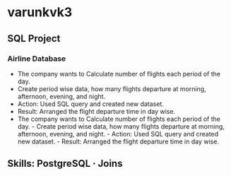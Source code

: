 # varunkvk3
## SQL Project
### Airline Database
- The company wants to Calculate number of flights each period of the day.
- Create period wise data, how many flights departure at morning, afternoon, evening, and night.
- Action: Used SQL query and created new dataset.
- Result: Arranged the flight departure time in day wise.
- The company wants to Calculate number of flights each period of the day. - Create period wise data, how many flights departure at morning, afternoon, evening, and night. - Action: Used SQL query and created new dataset. - Result: Arranged the flight departure time in day wise.
## Skills: PostgreSQL · Joins
